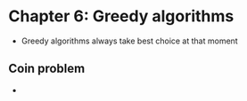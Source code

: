 Chapter 6: Greedy algorithms
===
 * Greedy algorithms always take best choice at that moment

Coin problem
---
 * 
